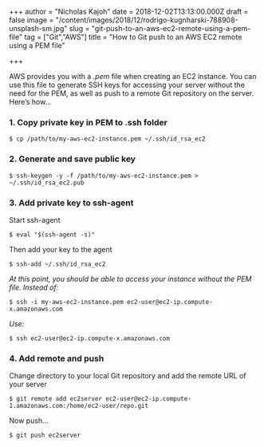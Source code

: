 +++
author = "Nicholas Kajoh"
date = 2018-12-02T13:13:00.000Z
draft = false
image = "/content/images/2018/12/rodrigo-kugnharski-788908-unsplash-sm.jpg"
slug = "git-push-to-an-aws-ec2-remote-using-a-pem-file"
tag = ["Git","AWS"]
title = "How to Git push to an AWS EC2 remote using a PEM file"

+++


AWS provides you with a _.pem_ file when creating an EC2 instance. You can use this file to generate SSH keys for accessing your server without the need for the PEM, as well as push to a remote Git repository on the server. Here’s how…

### 1\. Copy private key in PEM to .ssh folder

    $ cp /path/to/my-aws-ec2-instance.pem ~/.ssh/id_rsa_ec2
    

### 2\. Generate and save public key

    $ ssh-keygen -y -f /path/to/my-aws-ec2-instance.pem > ~/.ssh/id_rsa_ec2.pub
    

### 3\. Add private key to ssh-agent

Start ssh-agent

    $ eval "$(ssh-agent -s)"
    

Then add your key to the agent

    $ ssh-add ~/.ssh/id_rsa_ec2
    

_At this point, you should be able to access your instance without the PEM file. Instead of:_

    $ ssh -i my-aws-ec2-instance.pem ec2-user@ec2-ip.compute-x.amazonaws.com
    

_Use:_

    $ ssh ec2-user@ec2-ip.compute-x.amazonaws.com
    

### 4\. Add remote and push

Change directory to your local Git repository and add the remote URL of your server

    $ git remote add ec2server ec2-user@ec2-ip.compute-1.amazonaws.com:/home/ec2-user/repo.git
    

Now push…

    $ git push ec2server